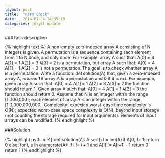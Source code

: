 ```yaml
---
layout: post
title:  "Perm Check"
date:   2014-07-04 14:35:18
categories: jekyll update
---
```


###Task description

{% highlight text %}
A non-empty zero-indexed array A consisting of N integers is given.
A permutation is a sequence containing each element from 1 to N once, and only once.
For example, array A such that:
    A[0] = 4
    A[1] = 1
    A[2] = 3
    A[3] = 2
is a permutation, but array A such that:
    A[0] = 4
    A[1] = 1
    A[2] = 3
is not a permutation.
The goal is to check whether array A is a permutation.
Write a function:
def solution(A)
that, given a zero-indexed array A, returns 1 if array A is a permutation and 0 if it is not.
For example, given array A such that:
    A[0] = 4
    A[1] = 1
    A[2] = 3
    A[3] = 2
the function should return 1.
Given array A such that:
    A[0] = 4
    A[1] = 1
    A[2] = 3
the function should return 0.
Assume that:
N is an integer within the range [1..100,000];
each element of array A is an integer within the range [1..1,000,000,000].
Complexity:
expected worst-case time complexity is O(N);
expected worst-case space complexity is O(N), beyond input storage (not counting the storage required for input arguments).
Elements of input arrays can be modified.
{% endhighlight %}

###Solution

{% highlight python %}
def solution(A):
    A.sort()
    l = len(A)
    if A[0] != 1:
        return 0
    else:
        for i, e in enumerate(A):
            if l != i + 1 and A[i] != A[i+1] - 1
                return 0
    return 1
{% endhighlight %}